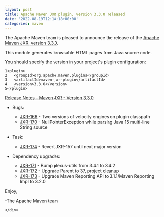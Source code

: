 ```yaml
---
layout: post
title: Apache Maven JXR plugin, version 3.3.0 released
date: '2022-08-19T12:18:18+00:00'
categories: maven
---
```

<div class="post_body"><p>The Apache Maven team is pleased to announce the release of the
<a href="https://maven.apache.org/jxr/maven-jxr-plugin/">Apache Maven JXR, version 3.3.0</a>.</p>
<p>This module generates browsable HTML pages from Java source code.</p>
<p>You should specify the version in your project's plugin configuration:</p>
<div class="highlight"><pre tabindex="0" class="chroma"><code class="language-xml" data-lang="xml"><span class="line"><span class="ln">1</span><span class="cl"><span class="nt">&lt;plugin&gt;</span>
</span></span><span class="line"><span class="ln">2</span><span class="cl">   <span class="nt">&lt;groupId&gt;</span>org.apache.maven.plugins<span class="nt">&lt;/groupId&gt;</span>
</span></span><span class="line"><span class="ln">3</span><span class="cl">   <span class="nt">&lt;artifactId&gt;</span>maven-jxr-plugin<span class="nt">&lt;/artifactId&gt;</span>
</span></span><span class="line"><span class="ln">4</span><span class="cl">   <span class="nt">&lt;version&gt;</span>3.3.0<span class="nt">&lt;/version&gt;</span>
</span></span><span class="line"><span class="ln">5</span><span class="cl"><span class="nt">&lt;/plugin&gt;</span>
</span></span></code></pre></div><p><a href="https://issues.apache.org/jira/secure/ReleaseNote.jspa?projectId=12317527&amp;version=12351480">Release Notes - Maven JXR - Version 3.3.0</a></p>
<ul>
<li>
<p>Bugs:</p>
<ul>
<li><a href="https://issues.apache.org/jira/browse/JXR-166">JXR-166</a> - Two versions of velocity engines on plugin classpath</li>
<li><a href="https://issues.apache.org/jira/browse/JXR-170">JXR-170</a> - NullPointerException while parsing Java 15 multi-line String source</li>
</ul>
</li>
<li>
<p>Task:</p>
<ul>
<li><a href="https://issues.apache.org/jira/browse/JXR-174">JXR-174</a> - Revert JXR-157 until next major version</li>
</ul>
</li>
<li>
<p>Dependency upgrades:</p>
<ul>
<li><a href="https://issues.apache.org/jira/browse/JXR-171">JXR-171</a> - Bump plexus-utils from 3.4.1 to 3.4.2</li>
<li><a href="https://issues.apache.org/jira/browse/JXR-172">JXR-172</a> - Upgrade Parent to 37, project cleanup</li>
<li><a href="https://issues.apache.org/jira/browse/JXR-173">JXR-173</a> - Upgrade Maven Reporting API to 3.1.1/Maven Reporting Impl to 3.2.0</li>
</ul>
</li>
</ul>
<p>Enjoy,</p>
<p>-The Apache Maven team</p>

    </div>

